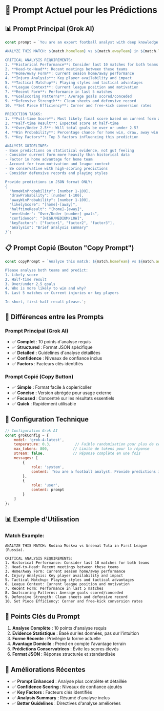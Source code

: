 # 🎯 Prompt Actuel pour les Prédictions

## 📊 **Prompt Principal (Grok AI)**

```javascript
const prompt = `You are an expert football analyst with deep knowledge of football tactics, team dynamics, and statistical analysis.

ANALYZE THIS MATCH: ${match.homeTeam} vs ${match.awayTeam} in ${match.league} (${match.country}).

CRITICAL ANALYSIS REQUIREMENTS:
1. **Historical Performance**: Consider last 10 matches for both teams
2. **Head-to-Head**: Recent meetings between these teams
3. **Home/Away Form**: Current season home/away performance
4. **Injury Analysis**: Key player availability and impact
5. **Tactical Matchup**: Playing styles and tactical advantages
6. **League Context**: Current league position and motivation
7. **Recent Form**: Performance in last 5 matches
8. **Goalscoring Patterns**: Average goals scored/conceded
9. **Defensive Strength**: Clean sheets and defensive record
10. **Set Piece Efficiency**: Corner and free-kick conversion rates

PREDICTION TASKS:
1. **Full-time Score**: Most likely final score based on current form and historical data
2. **Half-time Result**: Expected score at half-time
3. **Over/Under 2.5**: Will total goals be over or under 2.5?
4. **Win Probability**: Percentage chance for home win, draw, away win
5. **Key Factors**: Top 3 factors influencing this prediction

ANALYSIS GUIDELINES:
- Base predictions on statistical evidence, not gut feeling
- Consider current form more heavily than historical data
- Factor in home advantage for home team
- Account for team motivation and league context
- Be conservative with high-scoring predictions
- Consider defensive records and playing styles

Provide predictions in JSON format ONLY:
{
  "homeWinProbability": [number 1-100],
  "drawProbability": [number 1-100],
  "awayWinProbability": [number 1-100],
  "likelyScore": "[home]-[away]",
  "halftimeResult": "[home]-[away]",
  "overUnder": "Over/Under [number] goals",
  "confidence": "[HIGH/MEDIUM/LOW]",
  "keyFactors": ["factor1", "factor2", "factor3"],
  "analysis": "Brief analysis summary"
}`;
```

## 📋 **Prompt Copié (Bouton "Copy Prompt")**

```javascript
const copyPrompt = `Analyze this match: ${match.homeTeam} vs ${match.awayTeam} in ${match.league} (${match.country}).

Please analyze both teams and predict:  
1. Likely score  
2. Half-time result  
3. Over/under 2.5 goals  
4. Who is more likely to win and why?  
5. Last 5 matches or Current injuries or key players

In short, first-half result please.`;
```

## 🎯 **Différences entre les Prompts**

### **Prompt Principal (Grok AI)**
- ✅ **Complet** : 10 points d'analyse requis
- ✅ **Structured** : Format JSON spécifique
- ✅ **Detailed** : Guidelines d'analyse détaillées
- ✅ **Confidence** : Niveaux de confiance inclus
- ✅ **Factors** : Facteurs clés identifiés

### **Prompt Copié (Copy Button)**
- ✅ **Simple** : Format facile à copier/coller
- ✅ **Concise** : Version abrégée pour usage externe
- ✅ **Focused** : Concentré sur les résultats essentiels
- ✅ **Quick** : Rapidement utilisable

## 🔧 **Configuration Technique**

```javascript
// Configuration Grok AI
const grokConfig = {
    model: 'grok-4-latest',
    temperature: 0.3,           // Faible randomisation pour plus de cohérence
    max_tokens: 800,           // Limite de tokens pour la réponse
    stream: false,             // Réponse complète en une fois
    messages: [
        {
            role: 'system',
            content: 'You are a football analyst. Provide predictions in valid JSON format only.'
        },
        {
            role: 'user', 
            content: prompt
        }
    ]
};
```

## 📊 **Exemple d'Utilisation**

### **Match Example:**
```
ANALYZE THIS MATCH: Rodina Moskva vs Arsenal Tula in First League (Russia).

CRITICAL ANALYSIS REQUIREMENTS:
1. Historical Performance: Consider last 10 matches for both teams
2. Head-to-Head: Recent meetings between these teams
3. Home/Away Form: Current season home/away performance
4. Injury Analysis: Key player availability and impact
5. Tactical Matchup: Playing styles and tactical advantages
6. League Context: Current league position and motivation
7. Recent Form: Performance in last 5 matches
8. Goalscoring Patterns: Average goals scored/conceded
9. Defensive Strength: Clean sheets and defensive record
10. Set Piece Efficiency: Corner and free-kick conversion rates
```

## 🎯 **Points Clés du Prompt**

1. **Analyse Complète** : 10 points d'analyse requis
2. **Evidence Statistique** : Basé sur les données, pas sur l'intuition
3. **Forme Récente** : Privilégie la forme actuelle
4. **Avantage Domicile** : Prend en compte l'avantage terrain
5. **Prédictions Conservatrices** : Évite les scores élevés
6. **Format JSON** : Réponse structurée et standardisée

## 🔄 **Améliorations Récentes**

- ✅ **Prompt Enhanced** : Analyse plus complète et détaillée
- ✅ **Confidence Scoring** : Niveaux de confiance ajoutés
- ✅ **Key Factors** : Facteurs clés identifiés
- ✅ **Analysis Summary** : Résumé d'analyse inclus
- ✅ **Better Guidelines** : Directives d'analyse améliorées
